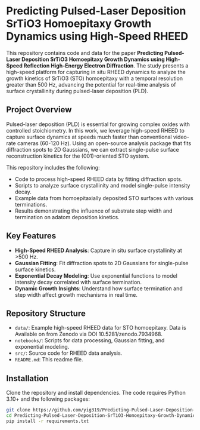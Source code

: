 # Predicting Pulsed-Laser Deposition SrTiO3 Homoepitaxy Growth Dynamics using High-Speed RHEED

This repository contains code and data for the paper **Predicting Pulsed-Laser Deposition SrTiO3 Homoepitaxy Growth Dynamics using High-Speed Reflection High-Energy Electron Diffraction**. The study presents a high-speed platform for capturing in situ RHEED dynamics to analyze the growth kinetics of SrTiO3 (STO) homoepitaxy with a temporal resolution greater than 500 Hz, advancing the potential for real-time analysis of surface crystallinity during pulsed-laser deposition (PLD).

## Project Overview

Pulsed-laser deposition (PLD) is essential for growing complex oxides with controlled stoichiometry. In this work, we leverage high-speed RHEED to capture surface dynamics at speeds much faster than conventional video-rate cameras (60-120 Hz). Using an open-source analysis package that fits diffraction spots to 2D Gaussians, we can extract single-pulse surface reconstruction kinetics for the (001)-oriented STO system.

This repository includes the following:
- Code to process high-speed RHEED data by fitting diffraction spots.
- Scripts to analyze surface crystallinity and model single-pulse intensity decay.
- Example data from homoepitaxially deposited STO surfaces with various terminations.
- Results demonstrating the influence of substrate step width and termination on adatom deposition kinetics.

## Key Features

- **High-Speed RHEED Analysis**: Capture in situ surface crystallinity at >500 Hz.
- **Gaussian Fitting**: Fit diffraction spots to 2D Gaussians for single-pulse surface kinetics.
- **Exponential Decay Modeling**: Use exponential functions to model intensity decay correlated with surface termination.
- **Dynamic Growth Insights**: Understand how surface termination and step width affect growth mechanisms in real time.

## Repository Structure

- `data/`: Example high-speed RHEED data for STO homoepitaxy. Data is Available on from Zenodo via DOI 10.5281/zenodo.7934968.
- `notebooks/`: Scripts for data processing, Gaussian fitting, and exponential modeling.
- `src/`: Source code for RHEED data analysis.
- `README.md`: This readme file.

## Installation

Clone the repository and install dependencies. The code requires Python 3.10+ and the following packages:

```bash
git clone https://github.com/yig319/Predicting-Pulsed-Laser-Deposition-SrTiO3-Homoepitaxy-Growth-Dynamics-using-RHEED.git
cd Predicting-Pulsed-Laser-Deposition-SrTiO3-Homoepitaxy-Growth-Dynamics-using-RHEED
pip install -r requirements.txt
